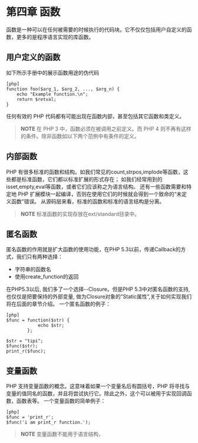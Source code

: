 # 第四章 函数
函数是一种可以在任何被需要的时候执行的代码块。它不仅仅包括用户自定义的函数，更多的是程序语言实现的库函数。

## 用户定义的函数
如下所示手册中的展示函数用途的伪代码

    [php]
    function foo($arg_1, $arg_2, ..., $arg_n) {
        echo "Example function.\n";
        return $retval;
    }

任何有效的 PHP 代码都有可能出现在函数内部，甚至包括其它函数和类定义。

>**NOTE**
>在 PHP 3 中，函数必须在被调用之前定义。而 PHP 4 则不再有这样的条件。除非函数如以下两个范例中有条件的定义。



## 内部函数
PHP 有很多标准的函数和结构。如我们常见的count,strpos,implode等函数，这些都是标准函数，它们都以标准扩展的形式存在；
如我们经常用到的isset,empty,eval等函数，或者它们应该称之为语言结构。
还有一些函数需要和特定地 PHP 扩展模块一起编译，否则在使用它们的时候就会得到一个致命的“未定义函数”错误。
从源码层来看，标准的函数和标准的语言结构是分离。

>**NOTE**
>标准函数的实现存放在ext/standard目录中。

## 匿名函数
匿名函数的作用就是扩大函数的使用功能，在PHP 5.3以前，传递Callback的方式，我们只有两种选择：

* 字符串的函数名
* 使用create_function的返回

在PHP5.3以后, 我们多了一个选择--Closure。但是PHP 5.3中对匿名函数的支持, 也仅仅是把要保持的外部变量, 做为Closure对象的”Static属性”,关于如何实现我们将在后面的章节介绍。
一个匿名函数的例子：

    [php]
    $func = function($str) {
                echo $str;
            };

    $str = "tipi";
    $func($str);
    print_r($func);

## 变量函数
PHP 支持变量函数的概念。这意味着如果一个变量名后有圆括号，PHP 将寻找与变量的值同名的函数，并且将尝试执行它。除此之外，这个可以被用于实现回调函数，函数表等。
一个变量函数的简单例子：

    [php]
    $func = 'print_r';
    $func('i am print_r function.');

>**NOTE**
>变量函数不能用于语言结构，




